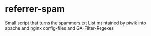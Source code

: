 # referrer-spam
Small script that turns the spammers.txt List maintained by piwik into apache and nginx config-files and GA-Filter-Regexes
